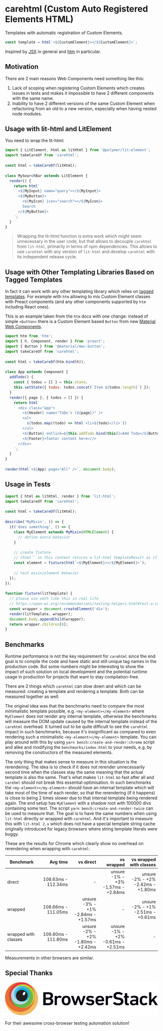 # carehtml (Custom Auto Registered Elements HTML)

Templates with automatic registration of Custom Elements.

```js
const template = html`<${CustomElement}></${CustomElement}>`;
```

Inspired by [JSX](https://reactjs.org/docs/introducing-jsx.html) in general and [htm](https://www.npmjs.com/package/htm) in particular.

## Motivation

There are 2 main reasons Web Components need something like this:

1. Lack of scoping when registering Custom Elements which creates issues in tests and makes it impossible to have 2 different components with the same name.
2. Inability to have 2 different versions of the same Custom Element when refactoring from an old to a new version, especially when having nested node modules.

## Usage with lit-html and LitElement

You need to wrap the lit-html:

```js
import { LitElement, html as litHtml } from '@polymer/lit-element';
import takeCareOf from 'carehtml';

const html = takeCareOf(litHtml);

class MySearchBar extends LitElement {
  render() {
    return html`
      <${MyInput} name="query"></${MyInput}>
      <${MyButton}>
        <${MyIcon} icon="search"></${MyIcon}>
        Search
      </${MyButton}>
    `;
  }
}
```

> Wrapping the lit-html function is extra work which might seem unnecessary in the user code, but that allows to decouple `carehtml` from `lit-html`, primarily in terms of npm dependencies.
> This allows to use `carehtml` with any version of `lit-html` and develop `carehtml` with its independent release cycle.

## Usage with Other Templating Libraries Based on Tagged Templates

In fact it can work with any other templating library which relies on [tagged templates](https://developer.mozilla.org/en-US/docs/Web/JavaScript/Reference/Template_literals#Tagged_templates).
For example with `htm` allowing to mix Custom Element classes with Preact components (and any other components supported by `htm` including React ones).

This is an example taken from the `htm` docs with one change: instead of simple `<button>` there is a Custom Element based `Button` from new [Material Web Components](https://github.com/material-components/material-components-web-components).

```js
import htm from 'htm';
import { h, Component, render } from 'preact';
import { Button } from '@material/mwc-button';
import takeCareOf from 'carehtml';

const html = takeCareOf(htm.bind(h));

class App extends Component {
  addTodo() {
    const { todos = [] } = this.state;
    this.setState({ todos: todos.concat(`Item ${todos.length}`) });
  }
  render({ page }, { todos = [] }) {
    return html`
      <div class="app">
        <${Header} name="ToDo's (${page})" />
        <ul>
          ${todos.map((todo) => html`<li>${todo}</li>`)}
        </ul>
        <${Button} onClick=${this.addTodo.bind(this)}>Add Todo</${Button}>
        <${Footer}>footer content here<//>
      </div>
    `;
  }
}

render(html`<${App} page="All" />`, document.body);
```

## Usage in Tests

```js
import { html as litHtml, render } from 'lit-html';
import takeCareOf from 'carehtml';

const html = takeCareOf(litHtml);

describe('MyMixin', () => {
  it('does something', () => {
    class MyElement extends MyMixin(HTMLElement) {
      // define extra behavior
    }

    // create fixture
    // (html`` in this context returns a lit-html TemplateResult as if it was lit-html itself)
    const element = fixture(html`<${MyElement}></${MyElement}>`);

    // test mixin/element behavior
  });
});

function fixture(litTemplate) {
  // please use smth like this in real life
  // https://open-wc.org/recommendations/testing-helpers.html#test-a-custom-element-with-properties
  const wrapper = document.createElement('div');
  render(litTemplate, wrapper);
  document.body.appendChild(wrapper);
  return wrapper.children[0];
}
```

## Benchmarks

Runtime performance is not the key requirement for `carehtml` since the end goal is to compile the code and have static and still unique tag names in the production code.
But some numbers might be interesting to show the impact of such solution on local development and the potential runtime usage in production for projects that want to stay compilation-free.

There are 2 things which `carehtml` can slow down and which can be measured: creating a template and rendering a template.
Both can be measured together as well.

The original idea was that the benchmarks need to compare the most minimalistic template possible, e.g. `<my-element></my-element>` where `MyElement` does not render any internal template, otherwise the benchmarks will measure the DOM update caused by the internal template instead of the `carehtml` overhead.
It turned out to be quite difficult to see the `carehtml` impact in such benchmarks, because it's insignificant as compared to even rendering such a minimalistic `<my-element></my-element>` template.
You can play around with this by using `yarn bench:create-and-render:chrome` script and alike and modifying the `benchmarks/index.html` to your needs, e.g. by removing the constructors of the measured elements.

The only thing that makes sense to measure in this situation is the rerendering.
The idea is to check if it does not rerender unnecessarily second time when the classes stay the same meaning that the actual template is also the same.
That's what makes `lit-html` so fast after all and `carehml` should not break this essential optimisation.
In such benchmarks the `<my-element></my-element>` should have an internal template which will take most of the time of each render, so that the rerendering (if it happens) is close to being 2 times slower due to that internal template being rendered again.
The end setup has `MyElement` with a shadow root with 100000 divs containing some text.
The script `yarn bench:create-and-render-twice` can be used to measure that.
The goal is to have the same numbers when using `lit-html` directly or wrapped with `carehtml`.
And it's important to measure this with `lit-html 2.x` which does not have a special template string cache originally introduced for legacy browsers where string template literals were buggy.

These are the results for Chrome which clearly show no overhead on rerendering when wrapping with `carehtml`:

| Benchmark            |            Avg time |                                vs direct |                               vs wrapped |                  vs wrapped with classes |
| -------------------- | ------------------: | ---------------------------------------: | ---------------------------------------: | ---------------------------------------: |
| direct               | 108.63ms - 112.34ms |                                        - | unsure<br>-1% - +3%<br>-1.57ms - +2.84ms | unsure<br>-2% - +2%<br>-2.42ms - +1.80ms |
| wrapped              | 108.66ms - 111.05ms | unsure<br>-3% - +1%<br>-2.84ms - +1.57ms |                                        - | unsure<br>-2% - +1%<br>-2.51ms - +0.61ms |
| wrapped with classes | 109.80ms - 111.80ms | unsure<br>-2% - +2%<br>-1.80ms - +2.42ms | unsure<br>-1% - +2%<br>-0.61ms - +2.51ms |                                        - |

Measurements in other browsers are similar.

## Special Thanks

[![BrowserStack](./docs/browserstack-logo.svg)](https://www.browserstack.com)

For their awesome cross-browser testing automation solution!
